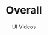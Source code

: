 ---
layout: embed
permalink: apps/mint/architectures/overall/ux-videos
lang: en
page_id: apps-mint-architectures-overall-video


title: Overall
subtitle: UI Videos
backUrl: /apps/mint/architectures/overall

description: Diagrams
---